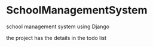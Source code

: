 # SchoolManagementSystem
school management system using Django 

the project has the details in the todo list
